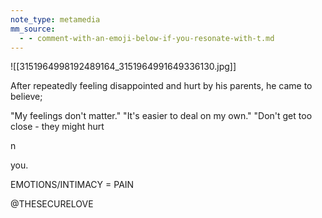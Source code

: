 ```yaml
---
note_type: metamedia
mm_source:
  - - comment-with-an-emoji-below-if-you-resonate-with-t.md
---
```


![[3151964998192489164_3151964991649336130.jpg]]

After repeatedly feeling disappointed
and hurt by his parents, he came to
believe;

"My feelings don't matter."
"It's easier to deal on my own."
"Don't get too close - they might hurt

n

you.

EMOTIONS/INTIMACY = PAIN

@THESECURELOVE


